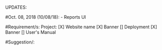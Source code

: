 UPDATES:

#Oct. 08, 2018 (10/08/18):
    - Reports UI
    
#Requirement/s:
    Project:
        [X] Website name
        [X] Banner
        [] Deployment
        [X] Banner
        [] User's Manual

#Suggestion/:




